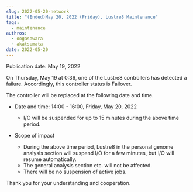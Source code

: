 ```yaml
---
slug: 2022-05-20-network
title: "(Ended)May 20, 2022 (Friday), Lustre8 Maintenance"
tags:
  - maintenance
authros:
  - oogasawara
  - akatsumata
date: 2022-05-20
---
```


Publication date: May 19, 2022



On Thursday, May 19 at 0:36, one of the Lustre8 controllers has detected a failure.
Accordingly, this controller status is Failover.

The controller will be replaced at the following date and time.

- Date and time: 14:00 - 16:00, Friday, May 20, 2022 
    - I/O will be suspended for up to 15 minutes during the above time period.


- Scope of impact
    - During the above time period, Lustre8 in the personal genome analysis section will suspend I/O for a few minutes, but I/O will resume automatically.
    - The general analysis section etc. will not be affected.
    - There will be no suspension of active jobs.


Thank you for your understanding and cooperation.